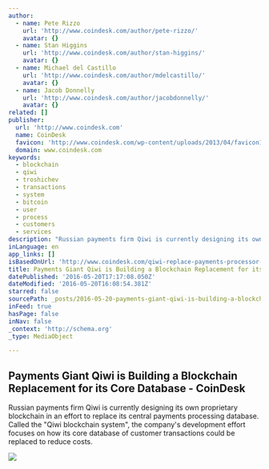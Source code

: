 ```yaml
---
author:
  - name: Pete Rizzo
    url: 'http://www.coindesk.com/author/pete-rizzo/'
    avatar: {}
  - name: Stan Higgins
    url: 'http://www.coindesk.com/author/stan-higgins/'
    avatar: {}
  - name: Michael del Castillo
    url: 'http://www.coindesk.com/author/mdelcastillo/'
    avatar: {}
  - name: Jacob Donnelly
    url: 'http://www.coindesk.com/author/jacobdonnelly/'
    avatar: {}
related: []
publisher:
  url: 'http://www.coindesk.com'
  name: CoinDesk
  favicon: 'http://www.coindesk.com/wp-content/uploads/2013/04/favicon1.ico?ffe887'
  domain: www.coindesk.com
keywords:
  - blockchain
  - qiwi
  - troshichev
  - transactions
  - system
  - bitcoin
  - user
  - process
  - customers
  - services
description: "Russian payments firm Qiwi is currently designing its own proprietary blockchain in an effort to replace its central payments processing database. Called the \"Qiwi blockchain system\", the company's development effort focuses on how its core database of customer transactions could be replaced to reduce costs."
inLanguage: en
app_links: []
isBasedOnUrl: 'http://www.coindesk.com/qiwi-replace-payments-processor-blockchain/'
title: Payments Giant Qiwi is Building a Blockchain Replacement for its Core Database - CoinDesk
datePublished: '2016-05-20T17:17:08.050Z'
dateModified: '2016-05-20T16:08:54.381Z'
starred: false
sourcePath: _posts/2016-05-20-payments-giant-qiwi-is-building-a-blockchain-replacement-for.md
inFeed: true
hasPage: false
inNav: false
_context: 'http://schema.org'
_type: MediaObject

---
```

<article style=""><h1>Payments Giant Qiwi is Building a Blockchain Replacement for its Core Database - CoinDesk</h1><p>Russian payments firm Qiwi is currently designing its own proprietary blockchain in an effort to replace its central payments processing database. Called the "Qiwi blockchain system", the company's development effort focuses on how its core database of customer transactions could be replaced to reduce costs.</p><img src="http://media.coindesk.com/2016/05/Screen-Shot-2016-05-20-at-11.09.29-AM-e1463756969521.png" /></article>